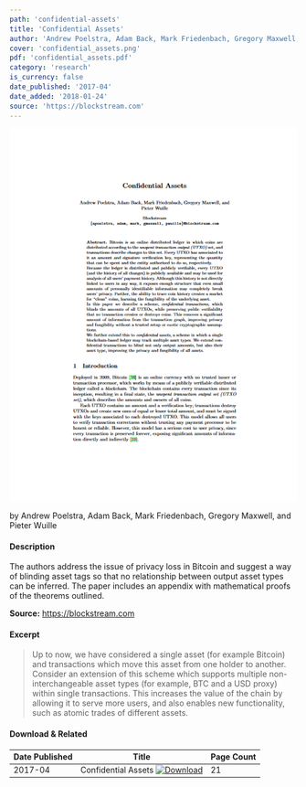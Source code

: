 ```yaml
---
path: 'confidential-assets'
title: 'Confidential Assets'
author: 'Andrew Poelstra, Adam Back, Mark Friedenbach, Gregory Maxwell, Pieter Wuille'
cover: 'confidential_assets.png'
pdf: 'confidential_assets.pdf'
category: 'research'
is_currency: false
date_published: '2017-04'
date_added: '2018-01-24'
source: 'https://blockstream.com'
---
```


[![Cover of the Paper](/covers/confidential_assets.png)](/pdf/confidential_assets.pdf)

by Andrew Poelstra, Adam Back, Mark Friedenbach, Gregory Maxwell, and Pieter Wuille

#### Description
The authors address the issue of privacy loss in Bitcoin and suggest a way of blinding asset tags so that no relationship between output asset types can be inferred. The paper includes an appendix with mathematical proofs of the theorems outlined.

**Source:** https://blockstream.com

#### Excerpt
> Up to now, we have considered a single asset (for example Bitcoin) and transactions which move this asset from one holder to another. Consider an extension of this scheme which supports multiple non-interchangeable asset types (for example, BTC and a USD proxy) within single transactions. This increases the value of the chain by allowing it to serve more users, and also enables new functionality, such as atomic trades of different assets.

#### Download & Related
Date Published | Title                                                                          | Page Count
---------------|--------------------------------------------------------------------------------|------------
2017-04        | Confidential Assets [![Download](/assets/download_cloud.svg)](/pdf/confidential_assets.pdf) | 21

